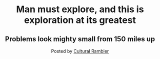 
 
 <header class="masthead" style="background-image: url('/images/excellent.jpg')">
            <div class="container position-relative px-4 px-lg-5">
                <div class="row gx-4 gx-lg-5 justify-content-center">
                    <div class="col-md-10 col-lg-8 col-xl-7">
                        <div class="post-heading">
                            <h1>Man must explore, and this is exploration at its greatest</h1>
                            <h2 class="subheading">Problems look mighty small from 150 miles up</h2>
                            <span class="meta">
                                Posted by
                                <a href="#!">Cultural Rambler</a>
                            </span>
                        </div>
                    </div>
                </div>
            </div>
        </header>
